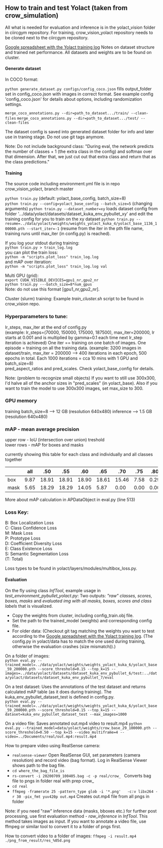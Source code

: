 ## How to train and test Yolact (taken from crow_simulation)

All what is needed for evaluation and inference is in the yolact_vision folder in ciircgym repository. For training, crow_vision_yolact repository needs to be cloned next to the ciircgym repository.

[Google spreadsheet with the Yolact training log](https://docs.google.com/spreadsheets/d/1e2cF4o-m6uzBkcgg43tZrHf4xXqADsjuNAoRJNmynaY/edit?usp=sharing) Notes on dataset structure and trained net performance. All datasets and weights are to be found on cluster.

#### Generate dataset 

In COCO format:

`python generate_dataset.py configs/config_coco.json` 
 fills output_folder set in config_coco.json with images in correct format. See example config 'config_coco.json' for details about options, including randomization settings.

 `merge_coco_annotations.py --dir=path_to_dataset.../train/ --clean-files`
 `merge_coco_annotations.py --dir=path_to_dataset.../test/ --clean-files`

 The dataset config is saved into generated dataset folder for info and later use in traning stage. Do not use git tags anymore.

Note: Do not include background class: "During eval, the network predicts the number of classes + 1 (the extra class in the config) and softmax over that dimension. After that, we just cut out that extra class and return that as the class predictions."

#### Training
The source code including environment.yml file is in repo crow_vision_yolact, branch master

`python train.py` (default: yolact_base_config, batch_size=8)  
`python train.py --config=yolact_base_config --batch_size=5` (changing arguments)
`python train.py --dataset_number=xy` loads dataset config from folder '.../data/yolact/datasets/dataset_kuka_env_pybullet_xy' and edit the training config for you to train on the xy dataset
`python train.py --resume=../data/yolact/weights/weights_yolact_kuka_4/yolact_base_1136_100000.pth --start_iter=-1` (resume from the iter in the pth file name, training runs until max_iter (in config.py) is reached).

If you log your stdout during training:  
`python train.py > train_log.log`  
you can plot the train loss:  
`python -m "scripts.plot_loss" train_log.log`  
and mAP over iteration:  
`python -m "scripts.plot_loss" train_log.log val`

Multi GPU (grid):  
`export CUDA_VISIBLE_DEVICES=gpu1_nr,gpu2_nr`  
`python train.py ---batch_size=8*num_gpus`  
Note: do not use this format [gpu1_nr,gpu2_nr].

Cluster (slurm) training:
Example *train_cluster.sh* script to be found in crow_vision repo.

### Hyperparameters to tune:  
lr_steps, max_iter at the end of config.py  
(example: lr_steps=(70000, 150000, 175000, 187500), max_iter=200000, lr starts at 0.001 and is multiplied by gamma=0.1 each time next lr_step iteration is achieved)
One iter == training on one batch of images. One episode = training on all the training data. (example: 3200 images in dataset/train, max_iter = 200000 --> 400 iterations in each epoch, 500 epochs in total. Each 1000 iterations = cca 10 mins with 1 GPU and batch_size=8)  
pred_aspect_ratios and pred_scales. Check yolact_base_config for details.

Note: (problem to recognize small objects) If you want to still use 300x300, I'd halve all of the anchor sizes in "pred_scales" (in yolact_base). Also if you want to train the model to use 300x300 images, set max_size to 300.

### GPU memory 
training batch_size=8 --> 12 GB (resolution 640x480)
inference --> 1.5 GB (resolution 640x480)

### mAP - mean average precision
upper row - IoU (intersection over union) treshold  
lower rows - mAP for boxes and masks  

currently showing this table for each class and individually and all classes together

|        |  all  |  .50  |  .55  |  .60  |  .65  |  .70  |  .75  |  .80  |  .85  |  .90  |  .95  |
|--------|-------|-------|-------|-------|-------|-------|-------|-------|-------|-------|-------|
|   box  |  9.87 | 18.91 | 18.91 | 18.90 | 18.61 | 15.46 |  7.58 |  0.29 |  0.02 |  0.02 |  0.02 |
|  mask  |  5.65 | 18.29 | 18.29 | 14.05 |  5.87 |  0.00 |  0.00 |  0.00 |  0.00 |  0.00 |  0.00 |

More about mAP calculation in APDataObject in eval.py (line 513)
### Loss Key:
B: Box Localization Loss  
C: Class Confidence Loss  
M: Mask Loss  
P: Prototype Loss  
D: Coefficient Diversity Loss  
E: Class Existence Loss  
S: Semantic Segmentation Loss  
(T: Total)  

Loss types to be found in yolact/layers/modules/multibox_loss.py.

#### Evaluation 
On the fly using class *InfTool*, example usage in *test_environment_pybullet_yolact.py*: Two outputs: *"raw" classes, scores, boxes, masks* and *evaluated img with all masks, boxes, scores and class labels* that is visualized.
* Copy the weights from cluster, including config_train.obj file.  
* Set the path to the trained_model (weights) and corresponding config file.
* For older data: (Checkout git tag matching the weights you want to test according to the [Google spreadsheet with the Yolact training log](https://docs.google.com/spreadsheets/d/1e2cF4o-m6uzBkcgg43tZrHf4xXqADsjuNAoRJNmynaY/edit?usp=sharing). (The config.py in yolact/data has to match the one used during training, otherwise the evaluation crashes (size mismatch)).)


On a folder of images:  
`python eval.py --trained_model=../data/yolact/weights/weights_yolact_kuka_6/yolact_base_59_200000.pth --score_threshold=0.15 --top_k=15 --images=../data/yolact/datasets/dataset_kuka_env_pybullet_6/test:../data/yolact/datasets/dataset_kuka_env_pybullet_7/eval`  


On a test dataset: Uses the annotations of the test dataset and returns calculated mAP table (as it does during training). The kuka_env_pybullet_dataset_test is defined in config.py.   
`python eval.py --trained_model=../data/yolact/weights/weights_yolact_kuka_6/yolact_base_59_200000.pth --score_threshold=0.15 --top_k=15 --dataset=kuka_env_pybullet_dataset_test --max_images=1000`


On a video file: Saves annotated out.mp4 video to result.mp4
`python eval.py --trained_model=data/yolact/weights/crow_base_29_100000.pth --score_threshold=0.50 --top_k=15 --video_multiframe=4 --video=../Documents/real/out.mp4:result.mp4`

How to prepare video using RealSense camera: 
* `realsense-viewer` Open RealSense GUI, set parameters (camera resolution) and record video (bag format). Log in RealSense Viewer shows path to the bag file.
* `cd where_the_bag_file_is`
* `rs-convert -i 20200709_100405.bag -c -p real/crow_ ` Converts bag file to pngs in folder real with prep crow_
* `cd real`
* `ffmpeg -framerate 25 -pattern_type glob -i '*.png'   -c:v libx264 -r 30 -pix_fmt yuv420p out.mp4` Creates out.mp4 file from all pngs in folder

Note: if you need "raw" inference data (masks, bboxes etc.) for further post processing, use first evaluation method - *raw_inference* in *InfTool*. This method takes images as input. If you want to annotate a video file, use ffmpeg or similar tool to convert it to a folder of pngs first.

How to convert video to a folder of images:
`ffmpeg -i result.mp4 ./png_from_result/res_%05d.png`
